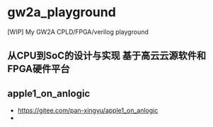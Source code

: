 # gw2a_playground
[WIP] My GW2A CPLD/FPGA/verilog playground

## 从CPU到SoC的设计与实现 基于高云云源软件和FPGA硬件平台  

## apple1_on_anlogic  
* https://gitee.com/pan-xingyu/apple1_on_anlogic
* 
